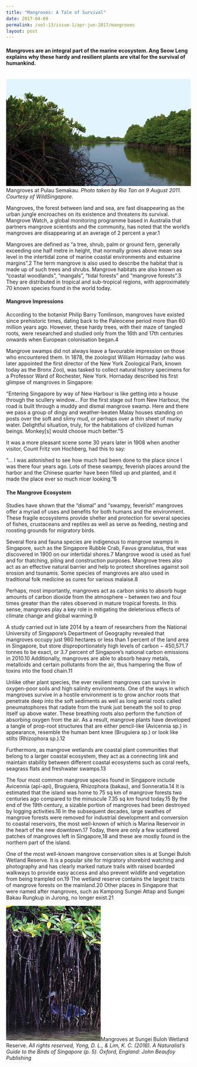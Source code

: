 ```yaml
---
title: "Mangroves: A Tale of Survival"
date: 2017-04-09
permalink: /vol-13/issue-1/apr-jun-2017/mangroves
layout: post
---
```

#### Mangroves are an integral part of the marine ecosystem. **Ang Seow Leng** explains why these hardy and resilient plants are vital for the survival of humankind.

<div style="background-color: white;"><br><img src="/images/Vol-13-issue-1/mangroves/01_mangroves.jpg">Mangroves at Pulau Semakau. <i>Photo taken by Ria Tan on 9 August 2011. Courtesy of WildSingapore.</i></div>

Mangroves, the forest between land and sea, are fast disappearing as the urban jungle encroaches on its existence and threatens its survival. Mangrove Watch, a global monitoring programme based in Australia that partners mangrove scientists and the community, has noted that the world’s mangroves are disappearing at an average of 2 percent a year.1

Mangroves are defined as “a tree, shrub, palm or ground fern, generally exceeding one half metre in height, that normally grows above mean sea level in the intertidal zone of marine coastal environments and estuarine margins”.2 The term mangrove is also used to describe the habitat that is made up of such trees and shrubs. Mangrove habitats are also known as “coastal woodlands”, “mangals”, “tidal forests” and “mangrove forests”.3 They are distributed in tropical and sub-tropical regions, with approximately 70 known species found in the world today.

#### **Mangrove Impressions**

According to the botanist Philip Barry Tomlinson, mangroves have existed since prehistoric times, dating back to the Paleocene period more than 60 million years ago. However, these hardy trees, with their maze of tangled roots, were researched and studied only from the 16th and 17th centuries onwards when European colonisation began.4

Mangrove swamps did not always leave a favourable impression on those who encountered them. In 1878, the zoologist William Hornaday (who was later appointed the first director of the New York Zoological Park, known today as the Bronx Zoo), was tasked to collect natural history specimens for a Professor Ward of Rochester, New York. Hornaday described his first glimpse of mangroves in Singapore:

“Entering Singapore by way of New Harbour is like getting into a house through the scullery window… For the first stage out from New Harbour, the road is built through a muddy and dismal mangrove swamp. Here and there we pass a group of dingy and weather-beaten Malay houses standing on posts over the soft and slimy mud, or perhaps over a thin sheet of murky water. Delightful situation, truly, for the habitations of civilized human beings. Monkey[s] would choose much better.”5

It was a more pleasant scene some 30 years later in 1908 when another visitor, Count Fritz von Hochberg, had this to say:

“… I was astonished to see how much had been done to the place since I was there four years ago. Lots of these swampy, feverish places around the harbor and the Chinese quarter have been filled up and planted, and it made the place ever so much nicer looking.”6

#### **The Mangrove Ecosystem**

Studies have shown that the “dismal” and “swampy, feverish” mangroves offer a myriad of uses and benefits for both humans and the environment. These fragile ecosystems provide shelter and protection for several species of fishes, crustaceans and reptiles as well as serve as feeding, nesting and roosting grounds for migratory birds.

Several flora and fauna species are indigenous to mangrove swamps in Singapore, such as the Singapore Rubble Crab, Favus granulatus, that was discovered in 1900 on our intertidal shores.7 Mangrove wood is used as fuel and for thatching, piling and construction purposes. Mangrove trees also act as an effective natural barrier and help to protect shorelines against soil erosion and tsunamis. Some species of mangroves are also used in traditional folk medicine as cures for various malaise.8

Perhaps, most importantly, mangroves act as carbon sinks to absorb huge amounts of carbon dioxide from the atmosphere – between two and four times greater than the rates observed in mature tropical forests. In this sense, mangroves play a key role in mitigating the deleterious effects of climate change and global warming.9

A study carried out in late 2014 by a team of researchers from the National University of Singapore’s Department of Geography revealed that mangroves occupy just 960 hectares or less than 1 percent of the land area in Singapore, but store disproportionately high levels of carbon − 450,571.7 tonnes to be exact, or 3.7 percent of Singapore’s national carbon emissions in 2010.10 Additionally, mangroves are able to absorb heavy metals, metalloids and certain pollutants from the air, thus hampering the flow of toxins into the food chain.11

Unlike other plant species, the ever resilient mangroves can survive in oxygen-poor soils and high salinity environments. One of the ways in which mangroves survive in a hostile environment is to grow anchor roots that penetrate deep into the soft sediments as well as long aerial roots called pneumatophores that radiate from the trunk just beneath the soil to prop itself up above water. These breathing roots also perform the function of absorbing oxygen from the air. As a result, mangrove plants have developed a tangle of prop-root structures that are either pencil-like (Avicennia sp.) in appearance, resemble the human bent knee (Bruguiera sp.) or look like stilts (Rhizophora sp.).12

Furthermore, as mangrove wetlands are coastal plant communities that belong to a larger coastal ecosystem, they act as a connecting link and maintain stability between different coastal ecosystems such as coral reefs, seagrass flats and freshwater swamps.13

The four most common mangrove species found in Singapore include Avicennia (api-api), Bruguiera, Rhizophora (bakau), and Sonneratia.14 It is estimated that the island was home to 75 sq km of mangrove forests two centuries ago compared to the minuscule 7.35 sq km found today.15 By the end of the 19th century, a sizable portion of mangroves had been destroyed by logging activities.16 In the subsequent decades, large swathes of mangrove forests were removed for industrial development and conversion to coastal reservoirs, the most well-known of which is Marina Reservoir in the heart of the new downtown.17 Today, there are only a few scattered patches of mangroves left in Singapore,18 and these are mostly found in the northern part of the island.

One of the most well-known mangrove conservation sites is at Sungei Buloh Wetland Reserve. It is a popular site for migratory shorebird watching and photography and has clearly marked nature trails with raised boarded walkways to provide easy access and also prevent wildlife and vegetation from being trampled on.19 The wetland reserve contains the largest tracts of mangrove forests on the mainland.20 Other places in Singapore that were named after mangroves, such as Kampong Sungei Attap and Sungei Bakau Rungkup in Jurong, no longer exist.21

<div style="background-color: white;"><img src="/images/Vol-13-issue-1/mangroves/02_mangroves.jpg">Mangroves at Sungei Buloh Wetland Reserve. <i>All rights reserved, Yong, D. L., & Lim, K. C. (2016). A Naturalist’s Guide to the Birds of Singapore (p. 5). Oxford, England: John Beaufoy Publishing</i></div>
